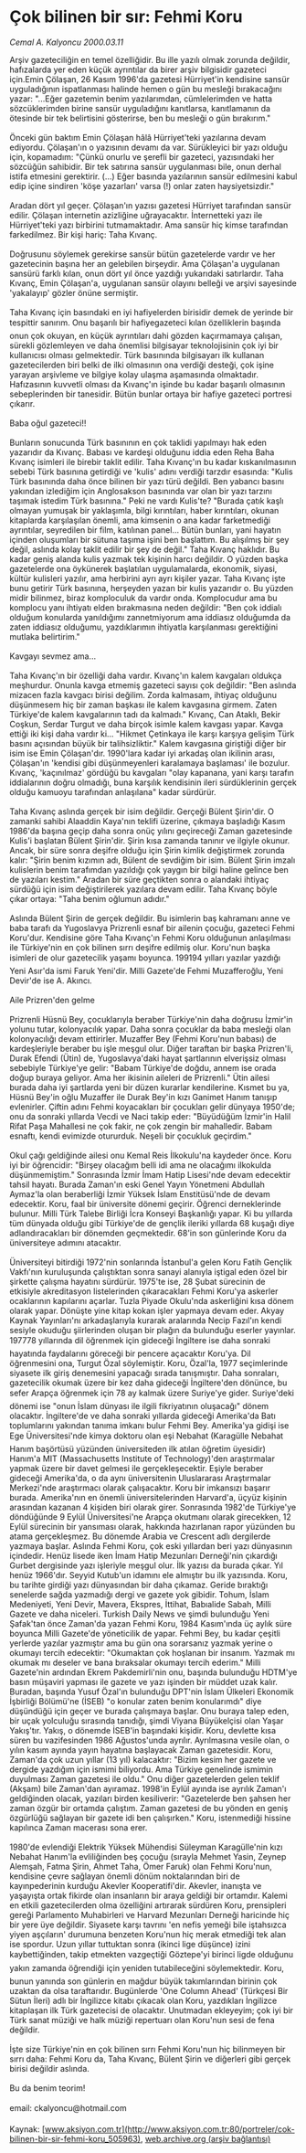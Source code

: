 # Çok bilinen bir sır: Fehmi Koru

*Cemal A. Kalyoncu 2000.03.11*

<div class="pNewsDetailMainContent" itemprop="articleBody">
 Arşiv gazeteciliğin en temel özelliğidir. Bu ille yazılı olmak zorunda değildir, hafızalarda yer eden küçük ayrıntılar da birer arşiv bilgisidir gazeteci için.Emin Çölaşan, 26 Kasım 1996'da gazetesi Hürriyet'in kendisine sansür uyguladığının ispatlanması halinde hemen o gün bu mesleği bırakacağını yazar: "...Eğer gazetemin benim yazılarımdan, cümlelerimden ve hatta sözcüklerimden birine sansür uyguladığını kanıtlarsa, kanıtlamanın da ötesinde bir tek belirtisini gösterirse, ben bu mesleği o gün bırakırım."
 <br/>
 <br/>
 Önceki gün baktım Emin Çölaşan hâlâ Hürriyet'teki yazılarına devam ediyordu. Çölaşan'ın o yazısının devamı da var. Sürükleyici bir yazı olduğu için, kopamadım: "Çünkü onurlu ve şerefli bir gazeteci, yazısındaki her sözcüğün sahibidir. Bir tek satırına sansür uygulanması bile, onun derhal istifa etmesini gerektirir. (...) Eğer basında yazılarının sansür edilmesini kabul edip içine sindiren 'köşe yazarları' varsa (!) onlar zaten haysiyetsizdir."
 <br/>
 <br/>
 Aradan dört yıl geçer. Çölaşan'ın yazısı gazetesi Hürriyet tarafından sansür edilir. Çölaşan internetin azizliğine uğrayacaktır. İnternetteki yazı ile Hürriyet'teki yazı birbirini tutmamaktadır. Ama sansür hiç kimse tarafından farkedilmez. Bir kişi hariç: Taha Kıvanç.
 <br/>
 <br/>
 Doğrusunu söylemek gerekirse sansür bütün gazetelerde vardır ve her gazetecinin başına her an gelebilen birşeydir. Ama Çölaşan'a uygulanan sansürü farklı kılan, onun dört yıl önce yazdığı yukarıdaki satırlardır. Taha Kıvanç, Emin Çölaşan'a, uygulanan sansür olayını belleği ve arşivi sayesinde 'yakalayıp' gözler önüne sermiştir.
 <br/>
 <br/>
 Taha Kıvanç için basındaki en iyi hafiyelerden birisidir demek de yerinde bir tespittir sanırım. Onu başarılı bir hafiyegazeteci kılan özelliklerin başında onun çok okuyan, en küçük ayrıntıları dahi gözden kaçırmamaya çalışan, sürekli gözlemleyen ve daha önemlisi bilgisayar teknolojisinin çok iyi bir kullanıcısı olması gelmektedir. Türk basınında bilgisayarı ilk kullanan gazetecilerden biri belki de ilki olmasının ona verdiği desteği, çok işine yarayan arşivleme ve bilgiye kolay ulaşma aşamasında olmaktadır. Hafızasının kuvvetli olması da Kıvanç'ın işinde bu kadar başarılı olmasının sebeplerinden bir tanesidir. Bütün bunlar ortaya bir hafiye gazeteci portresi çıkarır.
 <br/>
 <br/>
 Baba oğul gazeteci!!
 <br/>
 <br/>
 Bunların sonucunda Türk basınının en çok taklidi yapılmayı hak eden yazarıdır da Kıvanç. Babası ve kardeşi olduğunu iddia eden Reha Baha Kıvanç isimleri ile birebir taklit edilir. Taha Kıvanç'ın bu kadar kıskanılmasının sebebi Türk basınına getirdiği ve 'kulis' adını verdiği tarzdır esasında: "Kulis Türk basınında daha önce bilinen bir yazı türü değildi. Ben yabancı basını yakından izlediğim için Anglosakson basınında var olan bir yazı tarzını taşımak istedim Türk basınına." Peki ne vardı Kulis'te? "Burada çatık kaşlı olmayan yumuşak bir yaklaşımla, bilgi kırıntıları, haber kırıntıları, okunan kitaplarda karşılaşılan önemli, ama kimsenin o ana kadar farketmediği ayrıntılar, seyredilen bir film, katılınan panel... Bütün bunları, yani hayatın içinden oluşumları bir sütuna taşıma işini ben başlattım. Bu alışılmış bir şey değil, aslında kolay taklit edilir bir şey de değil." Taha Kıvanç haklıdır. Bu kadar geniş alanda kulis yazmak tek kişinin harcı değildir. O yüzden başka gazetelerde ona öykünerek başlatılan uygulamalarda, ekonomik, siyasi, kültür kulisleri yazılır, ama herbirini ayrı ayrı kişiler yazar. Taha Kıvanç işte bunu getirir Türk basınına, herşeyden yazan bir kulis yazarıdır o. Bu yüzden midir bilinmez, biraz komploculuk da vardır onda. Komplocudur ama bu komplocu yanı ihtiyatı elden bırakmasına neden değildir: "Ben çok iddialı olduğum konularda yanıldığımı zannetmiyorum ama iddiasız olduğumda da zaten iddiasız olduğumu, yazdıklarımın ihtiyatla karşılanması gerektiğini mutlaka belirtirim."
 <br/>
 <br/>
 Kavgayı sevmez ama...
 <br/>
 <br/>
 Taha Kıvanç'ın bir özelliği daha vardır. Kıvanç'ın kalem kavgaları oldukça meşhurdur. Onunla kavga etmemiş gazeteci sayısı çok değildir: "Ben aslında mizacen fazla kavgacı birisi değilim. Zorda kalmasam, ihtiyaç olduğunu düşünmesem hiç bir zaman başkası ile kalem kavgasına girmem. Zaten Türkiye'de kalem kavgalarının tadı da kalmadı." Kıvanç, Can Ataklı, Bekir Coşkun, Serdar Turgut ve daha birçok isimle kalem kavgası yapar. Kavga ettiği iki kişi daha vardır ki... "Hikmet Çetinkaya ile karşı karşıya gelişim Türk basını açısından büyük bir talihsizliktir." Kalem kavgasına giriştiği diğer bir isim ise Emin Çölaşan'dır. 1990'lara kadar iyi arkadaş olan ikilinin arası, Çölaşan'ın 'kendisi gibi düşünmeyenleri karalamaya başlaması' ile bozulur. Kıvanç, 'kaçınılmaz' gördüğü bu kavgaları "olay kapanana, yani karşı tarafın iddialarının doğru olmadığı, buna karşılık kendisinin ileri sürdüklerinin gerçek olduğu kamuoyu tarafından anlaşılana" kadar sürdürür.
 <br/>
 <br/>
 Taha Kıvanç aslında gerçek bir isim değildir. Gerçeği Bülent Şirin'dir. O zamanki sahibi Alaaddin Kaya'nın teklifi üzerine, çıkmaya başladığı Kasım 1986'da başına geçip daha sonra onüç yılını geçireceği Zaman gazetesinde Kulis'i başlatan Bülent Şirin'dir. Şirin kısa zamanda tanınır ve ilgiyle okunur. Ancak, bir süre sonra deşifre olduğu için Şirin kimlik değiştirmek zorunda kalır: "Şirin benim kızımın adı, Bülent de sevdiğim bir isim. Bülent Şirin imzalı kulislerin benim tarafımdan yazıldığı çok yaygın bir bilgi haline gelince ben de yazıları kestim." Aradan bir süre geçtikten sonra o alandaki ihtiyaç sürdüğü için isim değiştirilerek yazılara devam edilir. Taha Kıvanç böyle çıkar ortaya: "Taha benim oğlumun adıdır."
 <br/>
 <br/>
 Aslında Bülent Şirin de gerçek değildir. Bu isimlerin baş kahramanı anne ve baba tarafı da Yugoslavya Prizrenli esnaf bir ailenin çocuğu, gazeteci Fehmi Koru'dur. Kendisine göre Taha Kıvanç'ın Fehmi Koru olduğunun anlaşılması ile Türkiye'nin en çok bilinen sırrı deşifre edilmiş olur. Koru'nun başka isimleri de olur gazetecilik yaşamı boyunca. 199194 yılları yazılar yazdığı Yeni Asır'da ismi Faruk Yeni'dir. Milli Gazete'de Fehmi Muzafferoğlu, Yeni Devir'de ise A. Akıncı.
 <br/>
 <br/>
 Aile Prizren'den gelme
 <br/>
 <br/>
 Prizrenli Hüsnü Bey, çocuklarıyla beraber Türkiye'nin daha doğrusu İzmir'in yolunu tutar, kolonyacılık yapar. Daha sonra çocuklar da baba mesleği olan kolonyacılığı devam ettirirler. Muzaffer Bey (Fehmi Koru'nun babası) de kardeşleriyle beraber bu işle meşgul olur. Diğer taraftan bir başka Prizren'li, Durak Efendi (Ütin) de, Yugoslavya'daki hayat şartlarının elverişsiz olması sebebiyle Türkiye'ye gelir: "Babam Türkiye'de doğdu, annem ise orada doğup buraya geliyor. Ama her ikisinin aileleri de Prizrenli." Ütin ailesi burada daha iyi şartlarda yeni bir düzen kurarlar kendilerine. Kısmet bu ya, Hüsnü Bey'in oğlu Muzaffer ile Durak Bey'in kızı Ganimet Hanım tanışıp evlenirler. Çiftin adını Fehmi koyacakları bir çocukları gelir dünyaya 1950'de; onu da sonraki yıllarda Vecdi ve Naci takip eder: "Büyüdüğüm İzmir'in Halil Rifat Paşa Mahallesi ne çok fakir, ne çok zengin bir mahalledir. Babam esnaftı, kendi evimizde otururduk. Neşeli bir çocukluk geçirdim."
 <br/>
 <br/>
 Okul çağı geldiğinde ailesi onu Kemal Reis İlkokulu'na kaydeder önce. Koru iyi bir öğrencidir: "Birşey olacağım belli idi ama ne olacağımı ilkokulda düşünmemiştim." Sonrasında İzmir İmam Hatip Lisesi'nde devam edecektir tahsil hayatı. Burada Zaman'ın eski Genel Yayın Yönetmeni Abdullah Aymaz'la olan beraberliği İzmir Yüksek İslam Enstitüsü'nde de devam edecektir. Koru, faal bir üniversite dönemi geçirir. Öğrenci derneklerinde bulunur. Milli Türk Talebe Birliği İcra Konseyi Başkanlığı yapar. Ki bu yıllarda tüm dünyada olduğu gibi Türkiye'de de gençlik ileriki yıllarda 68 kuşağı diye adlandıracakları bir dönemden geçmektedir. 68'in son günlerinde Koru da üniversiteye adımını atacaktır.
 <br/>
 <br/>
 Üniversiteyi bitirdiği 1972'nin sonlarında İstanbul'a gelen Koru Fatih Gençlik Vakfı'nın kuruluşunda çalıştıktan sonra sanayi alanıyla iştigal eden özel bir şirkette çalışma hayatını sürdürür. 1975'te ise, 28 Şubat sürecinin de etkisiyle akreditasyon listelerinden çıkaracakları Fehmi Koru'ya askerler ocaklarının kapılarını açarlar. Tuzla Piyade Okulu'nda askerliğini kısa dönem olarak yapar. Dönüşte yine kitap kokan işler yapmaya devam eder. Akyay Kaynak Yayınları'nı arkadaşlarıyla kurarak aralarında Necip Fazıl'ın kendi sesiyle okuduğu şiirlerinden oluşan bir plağın da bulunduğu eserler yayınlar. 197778 yıllarında dil öğrenmek için gideceği İngiltere ise daha sonraki hayatında faydalarını göreceği bir pencere açacaktır Koru'ya. Dil öğrenmesini ona, Turgut Özal söylemiştir. Koru, Özal'la, 1977 seçimlerinde siyasete ilk giriş denemesini yapacağı sırada tanışmıştır. Daha sonraları, gazetecilik okumak üzere bir kez daha gideceği İngiltere'den dönünce, bu sefer Arapça öğrenmek için 78 ay kalmak üzere Suriye'ye gider. Suriye'deki dönemi ise "onun İslam dünyası ile ilgili fikriyatının oluşacağı" dönem olacaktır. İngiltere'de ve daha sonraki yıllarda gideceği Amerika'da Batı toplumlarını yakından tanıma imkanı bulur Fehmi Bey. Amerika'ya gidişi ise Ege Üniversitesi'nde kimya doktoru olan eşi Nebahat (Karagülle Nebahat Hanım başörtüsü yüzünden üniversiteden ilk atılan öğretim üyesidir) Hanım'a MIT (Massachusetts Institute of Technology)'den araştırmalar yapmak üzere bir davet gelmesi ile gerçekleşecektir. Eşiyle beraber gideceği Amerika'da, o da aynı üniversitenin Uluslararası Araştırmalar Merkezi'nde araştırmacı olarak çalışacaktır. Koru bir imkansızı başarır burada. Amerika'nın en önemli üniversitelerinden Harvard'a, üçyüz kişinin arasından kazanan 4 kişiden biri olarak girer. Sonrasında 1982'de Türkiye'ye döndüğünde 9 Eylül Üniversitesi'ne Arapça okutmanı olarak girecekken, 12 Eylül sürecinin bir yansıması olarak, hakkında hazırlanan rapor yüzünden bu atama gerçekleşmez. Bu dönemde Arabia ve Crescent adlı dergilerde yazmaya başlar. Aslında Fehmi Koru, çok eski yıllardan beri yazı dünyasının içindedir. Henüz lisede iken İmam Hatip Mezunları Derneği'nin çıkardığı Gurbet  dergisinde yazı işleriyle meşgul olur. İlk yazısı da burada çıkar. Yıl henüz 1966'dır.  Seyyid Kutub'un idamını ele almıştır bu ilk yazısında. Koru, bu tarihte girdiği yazı dünyasından bir daha çıkamaz. Geride bıraktığı senelerde sağda yazmadığı dergi ve gazete yok gibidir. Tohum, İslam Medeniyeti, Yeni Devir, Mavera, Ekspres, İttihat, Babıalide Sabah, Milli Gazete ve daha niceleri. Turkish Daily News ve şimdi bulunduğu Yeni Şafak'tan önce Zaman'da yazan Fehmi Koru, 1984 Kasım'ında üç aylık süre boyunca Milli Gazete'de yöneticilik de yapar. Fehmi Bey, bu kadar çeşitli yerlerde yazılar yazmıştır ama bu gün ona sorarsanız yazmak yerine o okumayı tercih edecektir: "Okumaktan çok hoşlanan bir insanım. Yazmak mı okumak mı deseler ve bana bıraksalar okumayı tercih ederim." Milli Gazete'nin ardından Ekrem Pakdemirli'nin onu, başında bulunduğu HDTM'ye basın müşaviri yapması ile gazete ve yazı işinden bir müddet uzak kalır. Buradan, başında Yusuf Özal'ın bulunduğu DPT'nin İslam Ülkeleri Ekonomik İşbirliği Bölümü'ne (İSEB) "o konular zaten benim konularımdı" diye düşündüğü için geçer ve burada çalışmaya başlar. Onu buraya talep eden, bir uçak yolculuğu sırasında tanıdığı, şimdi Viyana Büyükelçisi olan Yaşar Yakış'tır. Yakış, o dönemde İSEB'in başındaki kişidir. Koru, devlette kısa süren bu vazifesinden 1986 Ağustos'unda ayrılır. Ayrılmasına vesile olan, o yılın kasım ayında yayın hayatına başlayacak Zaman gazetesidir. Koru, Zaman'da çok uzun yıllar (13 yıl) kalacaktır: "Bizim kesim her gazete ve dergide yazdığım için ismimi biliyordu. Ama Türkiye genelinde ismimin duyulması Zaman gazetesi ile oldu." Onu diğer gazetelerden gelen teklif (Akşam) bile Zaman'dan ayıramaz. 1998'in Eylül ayında ise ayrılık Zaman'ı geldiğinden olacak, yazıları birden kesiliverir: "Gazetelerde ben şahsen her zaman özgür bir ortamda çalıştım. Zaman gazetesi de bu yönden en geniş özgürlüğü sağlayan bir gazete idi ben çalışırken." Koru, istenmediği hissine kapılınca Zaman macerası sona erer.
 <br/>
 <br/>
 1980'de evlendiği Elektrik Yüksek Mühendisi Süleyman Karagülle'nin kızı Nebahat Hanım'la evliliğinden beş çocuğu (sırayla Mehmet Yasin, Zeynep Alemşah, Fatma Şirin, Ahmet Taha, Ömer Faruk) olan Fehmi Koru'nun, kendisine çevre sağlayan önemli dönüm noktalarından biri de kayınpederinin kurduğu Akevler Kooperatifi'dir. Akevler, inanışta ve yaşayışta ortak fikirde olan insanların bir araya geldiği bir ortamdır. Kalemi en etkili gazetecilerden olma özelliğini artırarak sürdüren Koru, prensipleri gereği Parlamento Muhabirleri ve Harvard Mezunları Derneği haricinde hiç bir yere üye değildir. Siyasete karşı tavrını 'en nefis yemeği bile iştahsızca yiyen aşçıların' durumuna benzeten Koru'nun hiç merak etmediği tek alan ise spordur. Uzun yıllar tuttuktan sonra (ikinci lige düşünce) izini kaybettiğinden, takip etmekten vazgeçtiği Göztepe'yi birinci ligde olduğunu yakın zamanda öğrendiği için yeniden tutabileceğini söylemektedir. Koru, bunun yanında son günlerin en mağdur büyük takımlarından birinin çok uzaktan da olsa taraftarıdır. Bugünlerde 'One Column Ahead' (Türkçesi Bir Sütun İleri) adlı bir İngilizce kitabı çıkacak olan Koru, yazdıkları İngilizce kitaplaşan ilk Türk gazetecisi de olacaktır. Unutmadan ekleyeyim; çok iyi bir Türk sanat müziği ve halk müziği repertuarı olan Koru'nun sesi de fena değildir.
 <br/>
 <br/>
 İşte size Türkiye'nin en çok bilinen sırrı Fehmi Koru'nun hiç bilinmeyen bir sırrı daha: Fehmi Koru da, Taha Kıvanç, Bülent Şirin ve diğerleri gibi gerçek birisi değildir aslında.
 <br/>
 <br/>
 Bu da benim teorim!
 <br/>
 <br/>
 email: ckalyoncu@hotmail.com
 <br/>
</div>


Kaynak: [www.aksiyon.com.tr](http://www.aksiyon.com.tr:80/portreler/cok-bilinen-bir-sir-fehmi-koru_505963), [web.archive.org (arşiv bağlantısı)](http://web.archive.org/web/20150625224356/http://www.aksiyon.com.tr:80/portreler/cok-bilinen-bir-sir-fehmi-koru_505963)
